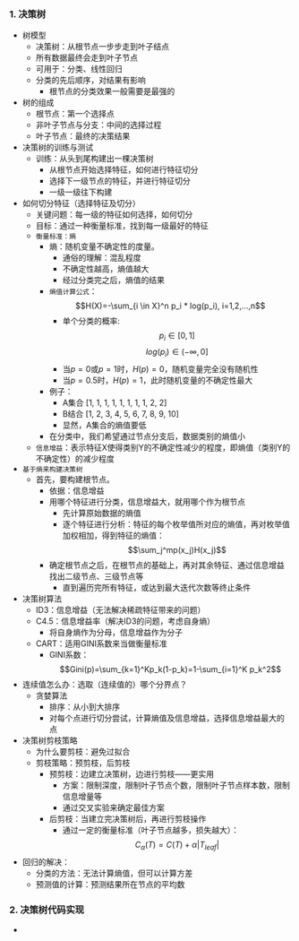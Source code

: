 ### 1. 决策树
- 树模型
  - 决策树：从根节点一步步走到叶子结点
  - 所有数据最终会走到叶子节点
  - 可用于：分类、线性回归
  - 分类的先后顺序，对结果有影响
    - 根节点的分类效果一般需要是最强的
- 树的组成
  - 根节点：第一个选择点
  - 非叶子节点与分支：中间的选择过程
  - 叶子节点：最终的决策结果
- 决策树的训练与测试
  - 训练：从头到尾构建出一棵决策树
    - 从根节点开始选择特征，如何进行特征切分
    - 选择下一级节点的特征，并进行特征切分
    - 一级一级往下构建
- 如何切分特征（选择特征及切分）
  - 关键问题：每一级的特征如何选择，如何切分
  - 目标：通过一种衡量标准，找到每一级最好的特征
  - `衡量标准：熵`
    - 熵：随机变量不确定性的度量。
      - 通俗的理解：混乱程度
      - 不确定性越高，熵值越大
      - 经过分类完之后，熵值的结果
    - `熵值计算公式`：$$H(X)=-\sum_{i \in X}^n p_i * log(p_i), i=1,2,...,n$$
      - 单个分类的概率: $$p_i \in [0, 1]$$ $$log(p_i) \in (-\infty, 0]$$
      - 当$p=0$或$p=1$时，$H(p)=0$，随机变量完全没有随机性
      - 当$p=0.5$时，$H(p)=1$，此时随机变量的不确定性最大
    - 例子：
      - A集合 [1, 1, 1, 1, 1, 1, 1, 1, 2, 2]
      - B结合 [1, 2, 3, 4, 5, 6, 7, 8, 9, 10]
      - 显然，A集合的熵值要低
    - 在分类中，我们希望通过节点分支后，数据类别的熵值小
  - `信息增益`：表示特征X使得类别Y的不确定性减少的程度，即熵值（类别Y的不确定性）的减少程度
- `基于熵来构建决策树`
  - 首先，要构建根节点。
    - 依据：信息增益
    - 用哪个特征进行分类，信息增益大，就用哪个作为根节点
      - 先计算原始数据的熵值
      - 逐个特征进行分析：特征的每个枚举值所对应的熵值，再对枚举值加权相加，得到特征的熵值： $$\sum_j^mp(x_j)H(x_j)$$
    - 确定根节点之后，在根节点的基础上，再对其余特征、通过信息增益找出二级节点、三级节点等
      - 直到遍历完所有特征，或达到最大迭代次数等终止条件
- 决策树算法
  - ID3：信息增益（无法解决稀疏特征带来的问题）
  - C4.5：信息增益率（解决ID3的问题，考虑自身熵）
    - 将自身熵作为分母，信息增益作为分子
  - CART：适用GINI系数来当做衡量标准
    - GINI系数：$$Gini(p)=\sum_{k=1}^Kp_k(1-p_k)=1-\sum_{i=1}^K p_k^2$$
- 连续值怎么办：选取（连续值的）哪个分界点？
  - 贪婪算法
    - 排序：从小到大排序
    - 对每个点进行切分尝试，计算熵值及信息增益，选择信息增益最大的点
- 决策树剪枝策略
  - 为什么要剪枝：避免过拟合
  - 剪枝策略：预剪枝，后剪枝
    - 预剪枝：边建立决策树，边进行剪枝——更实用
      - 方案：限制深度，限制叶子节点个数，限制叶子节点样本数，限制信息增量等
      - 通过交叉实验来确定最佳方案
    - 后剪枝：当建立完决策树后，再进行剪枝操作
      - 通过一定的衡量标准（叶子节点越多，损失越大）：$$C_\alpha(T)=C(T)+\alpha|T_{leaf}|$$
- 回归的解决：
  - 分类的方法：无法计算熵值，但可以计算方差
  - 预测值的计算：预测结果所在节点的平均数

### 2. 决策树代码实现
- 
